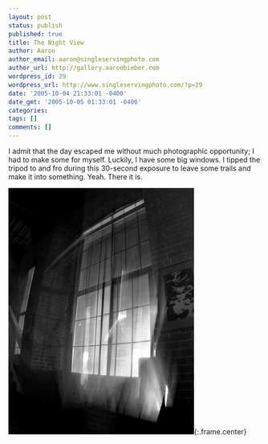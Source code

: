 ```yaml
---
layout: post
status: publish
published: true
title: The Night View
author: Aaron
author_email: aaron@singleservingphoto.com
author_url: http://gallery.aaronbieber.com
wordpress_id: 29
wordpress_url: http://www.singleservingphoto.com/?p=29
date: '2005-10-04 21:33:01 -0400'
date_gmt: '2005-10-05 01:33:01 -0400'
categories:
tags: []
comments: []
---
```

I admit that the day escaped me without much photographic opportunity; I
had to make some for myself. Luckily, I have some big windows. I tipped
the tripod to and fro during this 30-second exposure to leave some
trails and make it into something. Yeah. There it is.

![](/ssp/04oct05-01.jpg){:.frame.center}
